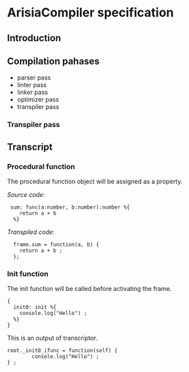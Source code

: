 # ArisiaCompiler specification
## Introduction

## Compilation pahases
* parser pass
* linter pass
* linker pass
* optimizer pass
* transpiler pass

### Transpiler pass

## Transcript

### Procedural function
The procedural function object will be assigned as a property.

*Source code*:
````
 sum: func(a:number, b:number):number %{
    return a + b
  %}
````

*Transpiled code*:
````
  frame.sum = function(a, b) {
    return a + b ;
  };
````

### Init function
The init function will be called before activating the frame.
````
{
  init0: init %{
    console.log("Hello") ;
  %}
}
````
This is an output of transcriptor.
````
root._init0_ifunc = function(self) {
        console.log("Hello") ;
} ;
````
